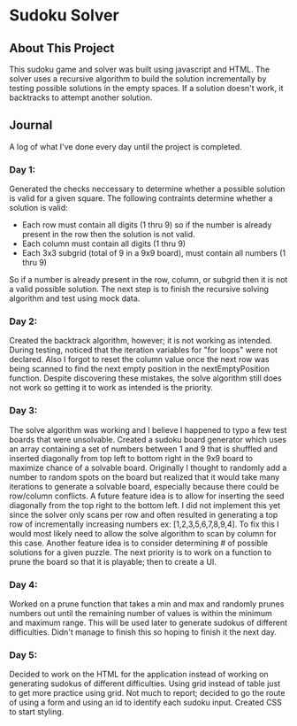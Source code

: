 # Sudoku Solver

## About This Project
This sudoku game and solver was built using javascript and HTML. The solver uses a recursive algorithm to build the solution incrementally by testing possible solutions in the empty spaces.  If a solution doesn't work, it backtracks to attempt another solution. 

## Journal
A log of what I've done every day until the project is completed.

### Day 1: 
Generated the checks neccessary to determine whether a possible solution is valid for a given square.  The following contraints determine whether a solution is valid:
- Each row must contain all digits (1 thru 9) so if the number is already present in the row then the solution is  not valid.
- Each column must contain all digits (1 thru 9) 
- Each 3x3 subgrid (total of 9 in a 9x9 board), must contain all numbers (1 thru 9)

So if a number is already present in the row, column, or subgrid then it is not a valid possible solution. The next step is to finish the recursive solving algorithm and test using mock data.

### Day 2:
Created the backtrack algorithm, however; it is not working as intended. During testing, noticed that the iteration variables for "for loops" were not declared. Also I forgot to reset the column value once the next row was being scanned to find the next empty position in the nextEmptyPosition function. Despite discovering these mistakes, the solve algorithm still does not work so getting it to work as intended is the priority.

### Day 3:
The solve algorithm was working and I believe I happened to typo a few test boards that were unsolvable.  Created a sudoku board generator which uses an array containing a set of numbers between 1 and 9 that is shuffled and inserted diagonally from top left to bottom right in the 9x9 board to maximize chance of a solvable board.  Originally I thought to randomly add a number to random spots on the board but realized that it would take many iterations to generate a solvable board, especially because there could be row/column conflicts.  A future feature idea is to allow for inserting the seed diagonally from the top right to the bottom left.  I did not implement this yet since the solver only scans per row and often resulted in generating a top row of incrementally increasing numbers ex: [1,2,3,5,6,7,8,9,4].  To fix this I would most likely need to allow the solve algorithm to scan by column for this case. Another feature idea is to consider determining # of possible solutions for a given puzzle. The next priority is to work on a function to prune the board so that it is playable; then to create a UI.  

### Day 4:
Worked on a prune function that takes a min and max and randomly prunes numbers out until the remaining number of values is within the minimum and maximum range.  This will be used later to generate sudokus of different difficulties.  Didn't manage to finish this so hoping to finish it the next day.

### Day 5:
Decided to work on the HTML for the application instead of working on generating sudokus of different difficulties.  Using grid instead of table just to get more practice using grid.  Not much to report; decided to go the route of using a form and using an id to identify each sudoku input.  Created CSS to start styling.  
